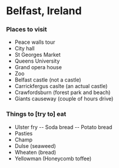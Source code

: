 # Belfast, Ireland

### Places to visit
- Peace walls tour
- City hall
- St Georges Market
- Queens University
- Grand opera house
- Zoo
- Belfast castle (not a castle)
- Carrickfergus caslte (an actual castle)
- Crawfordsburn (forest park and beach)
- Giants causeway (couple of hours drive)

### Things to [try to] eat
- Ulster fry
-- Soda bread
-- Potato bread
- Pasties
- Champ
- Dulse (seaweed)
- Wheaten (bread)
- Yellowman (Honeycomb toffee)

